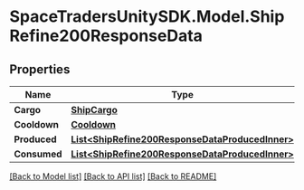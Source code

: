 # SpaceTradersUnitySDK.Model.ShipRefine200ResponseData

## Properties

Name | Type | Description | Notes
------------ | ------------- | ------------- | -------------
**Cargo** | [**ShipCargo**](ShipCargo.md) |  | 
**Cooldown** | [**Cooldown**](Cooldown.md) |  | 
**Produced** | [**List&lt;ShipRefine200ResponseDataProducedInner&gt;**](ShipRefine200ResponseDataProducedInner.md) |  | 
**Consumed** | [**List&lt;ShipRefine200ResponseDataProducedInner&gt;**](ShipRefine200ResponseDataProducedInner.md) |  | 

[[Back to Model list]](../README.md#documentation-for-models) [[Back to API list]](../README.md#documentation-for-api-endpoints) [[Back to README]](../README.md)

